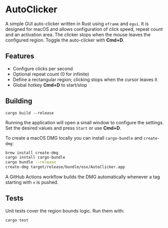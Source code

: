# AutoClicker

A simple GUI auto-clicker written in Rust using `eframe` and `egui`. It is designed for macOS and allows configuration of click speed, repeat count and an activation area. The clicker stops when the mouse leaves the configured region. Toggle the auto-clicker with **Cmd+D**.

## Features

- Configure clicks per second
- Optional repeat count (0 for infinite)
- Define a rectangular region; clicking stops when the cursor leaves it
- Global hotkey **Cmd+D** to start/stop

## Building

```
cargo build --release
```

Running the application will open a small window to configure the settings. Set the desired values and press `Start` or use **Cmd+D**.


To create a macOS DMG locally you can install `cargo-bundle` and `create-dmg`:


```bash
brew install create-dmg
cargo install cargo-bundle
cargo bundle --release
create-dmg target/release/bundle/osx/AutoClicker.app
```

A GitHub Actions workflow builds the DMG automatically whenever a tag starting with `v` is pushed.


## Tests

Unit tests cover the region bounds logic.
Run them with:

```
cargo test
```

